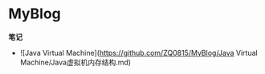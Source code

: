 # MyBlog

**笔记**

- ![Java Virtual Machine](https://github.com/ZQ0815/MyBlog/Java Virtual Machine/Java虚拟机内存结构.md)
